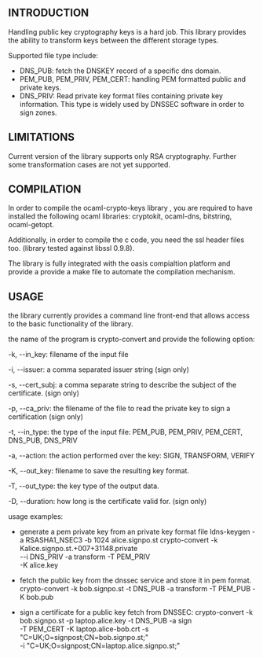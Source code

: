 INTRODUCTION
------------

Handling public key cryptography keys is a hard job. This library provides the ability to 
transform keys between the different storage types. 

Supported file type include:
 - DNS_PUB: fetch the DNSKEY record of a specific dns domain.
 - PEM_PUB, PEM_PRIV, PEM_CERT: handling PEM formatted public and private keys.
 - DNS_PRIV: Read private key format files containing private key information. This type is 
             widely used by DNSSEC software in order to sign zones. 

LIMITATIONS
-----------

Current version of the library supports only RSA cryptography. Further some transformation cases
are not yet supported. 

COMPILATION
-----------

In order to compile the ocaml-crypto-keys library , you are required to have installed the 
following ocaml libraries: cryptokit, ocaml-dns, bitstring, ocaml-getopt. 

Additionally, in order to compile the c code, you need the ssl header files too. (library tested
against libssl 0.9.8). 

The library is fully integrated with the oasis compialtion platform and provide a provide a make
file to automate the compilation mechanism. 

USAGE
-----

the library currently provides a command line front-end that allows access to the basic
functionality of the library. 

the name of the program is crypto-convert and provide the following option: 

-k, --in_key: filename of the input file

-i, --issuer: a comma separated issuer string (sign only)

-s, --cert_subj: a comma separate string to describe the subject of the certificate. (sign only)

-p, --ca_priv: the filename of the file to read the private key to sign a certification (sign only)

-t, --in_type: the type of the input file: PEM_PUB, PEM_PRIV, PEM_CERT, DNS_PUB, DNS_PRIV

-a, --action: the action performed over the key: SIGN, TRANSFORM, VERIFY

-K, --out_key: filename to save the resulting key format.

-T, --out_type: the key type of the output data. 

-D, --duration: how long is the certificate valid for. (sign only)


usage examples:

- generate a pem private key from an private key format file
ldns-keygen -a RSASHA1_NSEC3 -b 1024 alice.signpo.st
crypto-convert -k Kalice.signpo.st.+007+31148.private \
 --i DNS_PRIV -a transform -T PEM_PRIV \
 -K alice.key

- fetch the public key from the dnssec service and store it in pem format.
crypto-convert -k bob.signpo.st -t DNS_PUB -a transform -T PEM_PUB -K bob.pub

- sign a certificate for a public key fetch from DNSSEC: 
crypto-convert -k bob.signpo.st -p laptop.alice.key -t DNS_PUB -a sign \
    -T PEM_CERT -K laptop.alice-bob.crt -s "C=UK;O=signpost;CN=bob.signpo.st;"\
    -i  "C=UK;O=signpost;CN=laptop.alice.signpo.st;"

